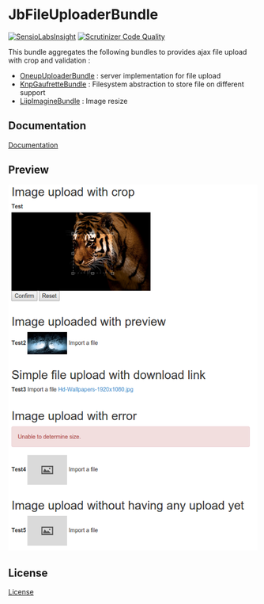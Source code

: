 JbFileUploaderBundle
====================

[![SensioLabsInsight](https://insight.sensiolabs.com/projects/fc4abd08-89d9-45cd-bbae-9bda5d39ed97/mini.png)](https://insight.sensiolabs.com/projects/fc4abd08-89d9-45cd-bbae-9bda5d39ed97)
[![Scrutinizer Code Quality](https://scrutinizer-ci.com/g/jbouzekri/FileUploaderBundle/badges/quality-score.png?b=master)](https://scrutinizer-ci.com/g/jbouzekri/FileUploaderBundle/?branch=master)

This bundle aggregates the following bundles to provides ajax file upload with crop and validation :
* [OneupUploaderBundle](https://github.com/1up-lab/OneupUploaderBundle) : server implementation for file upload
* [KnpGaufretteBundle](https://github.com/KnpLabs/KnpGaufretteBundle) : Filesystem abstraction to store file on different support
* [LiipImagineBundle](https://github.com/liip/LiipImagineBundle) : Image resize

Documentation
-------------

[Documentation](https://github.com/jbouzekri/FileUploaderBundle/tree/master/Resources/doc/index.md)

Preview
-------

![Preview FileUploaderBundle](Resources/doc/img/screenshots.png?raw=true)

License
-------

[License](https://github.com/jbouzekri/FileUploaderBundle/blob/master/LICENSE)
